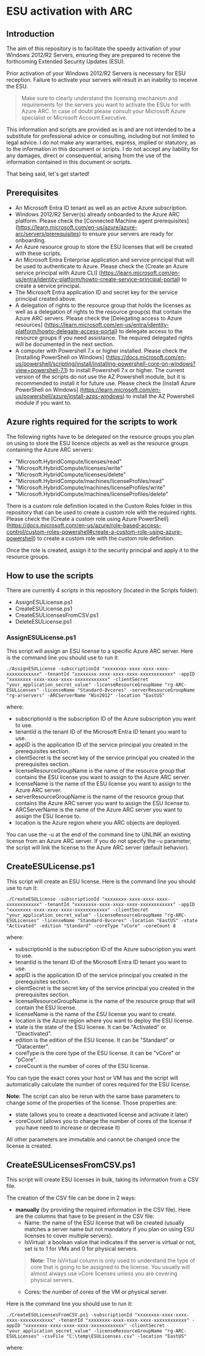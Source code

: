 # ESU activation with ARC

## Introduction

The aim of this repository is to facilitate the speedy activation of your Windows 2012/R2 Servers, ensuring they are prepared to receive the forthcoming Extended Security Updates (ESU).

Prior activation of your Windows 2012/R2 Servers is necessary for ESU reception. Failure to activate your servers will result in an inability to receive the ESU.

> Make sure to clearly understand the licensing mechanism and requirements for the servers you want to activate the ESUs for with Azure ARC. In case of doubt please consult your Microsoft Azure specialist or Microsoft Account Executive.

This information and scripts are provided as is and are not intended to be a substitute for professional advice or consulting, including but not limited to legal advice. I do not make any warranties, express, implied or statutory, as to the information in this document or scripts. I do not accept any liability for any damages, direct or consequential, arising from the use of the information contained in this document or scripts.

That being said, let's get started!


## Prerequisites

 - An Microsoft Entra ID tenant as well as an active Azure subscription.
 - Windows 2012/R2 Server(s) already onboarded to the Azure ARC platform. Please check the [Connected Machine agent prerequisites] (https://learn.microsoft.com/en-us/azure/azure-arc/servers/prerequisites) to ensure your servers are ready for onboarding.
 - An Azure resource group to store the ESU licenses that will be created with these scripts.
 - An Microsoft Entra Enterprise application and service principal that will be used to authenticate to Azure. Please check the [Create an Azure service principal with Azure CLI] (https://learn.microsoft.com/en-us/entra/identity-platform/howto-create-service-principal-portal) to create a service principal.
 - The Microsoft Entra application ID and secret key for the service principal created above.
 - A delegation of rights to the resource group that holds the licenses as well as a delegation of rights to the resource group(s) that contain the Azure ARC servers. Please check the [Delegating access to Azure resources] (https://learn.microsoft.com/en-us/entra/identity-platform/howto-delegate-access-portal) to delegate access to the resource groups if you need assistance. The required delegated rights will be documented in the next section.
 - A computer with Powershell 7.x or higher installed. Please check the [Installing PowerShell on Windows] (https://docs.microsoft.com/en-us/powershell/scripting/install/installing-powershell-core-on-windows?view=powershell-7.1) to install Powershell 7.x or higher. The current version of the scripts do not use the AZ Powershell module, but it is recommended to install it for future use. Please check the [Install Azure PowerShell on Windows] (https://learn.microsoft.com/en-us/powershell/azure/install-azps-windows) to install the AZ Powershell module if you want to.
 
## Azure rights required for the scripts to work

The following rights have to be delegated on the resource groups you plan on using to store the ESU licence objects as well as the resource groups containing the Azure ARC servers:

- "Microsoft.HybridCompute/licenses/read"
- "Microsoft.HybridCompute/licenses/write"
- "Microsoft.HybridCompute/licenses/delete"
- "Microsoft.HybridCompute/machines/licenseProfiles/read"
- "Microsoft.HybridCompute/machines/licenseProfiles/write"
- "Microsoft.HybridCompute/machines/licenseProfiles/delete"

There is a custom role definition located in the Custom Roles folder in this repository that can be used to create a custom role with the required rights. Please check the [Create a custom role using Azure PowerShell] (https://docs.microsoft.com/en-us/azure/role-based-access-control/custom-roles-powershell#create-a-custom-role-using-azure-powershell) to create a custom role with the custom role definition.

Once the role is created, assign it to the security principal and apply it to the resource groups.

## How to use the scripts

There are currently 4 scripts in this repository (located in the Scripts folder):

- AssignESULicense.ps1
- CreateESULicense.ps1
- CreateESULicensesFromCSV.ps1
- DeleteESULicense.ps1

### AssignESULicense.ps1

This script will assign an ESU license to a specific Azure ARC server. Here is the command line you should use to run it:
    
    ./AssignESULicense -subscriptionId "xxxxxxxx-xxxx-xxxx-xxxx-xxxxxxxxxxxx" -tenantId "xxxxxxxx-xxxx-xxxx-xxxx-xxxxxxxxxxxx" -appID "xxxxxxxx-xxxx-xxxx-xxxx-xxxxxxxxxxxx" -clientSecret "your_application_secret_value" -licenseResourceGroupName "rg-ARC-ESULicenses" -licenseName "Standard-8vcores" -serverResourceGroupName "rg-arservers" -ARCServerName "Win2012" -location "EastUS"

where:
- subscriptionId is the subscription ID of the Azure subscription you want to use.
- tenantId is the tenant ID of the Microsoft Entra ID tenant you want to use.
- appID is the application ID of the service principal you created in the prerequisites section.
- clientSecret is the secret key of the service principal you created in the prerequisites section.
- licenseResourceGroupName is the name of the resource group that contains the ESU license you want to assign to the Azure ARC server.
- licenseName is the name of the ESU license you want to assign to the Azure ARC server.
- serverResourceGroupName is the name of the resource group that contains the Azure ARC server you want to assign the ESU license to.
- ARCServerName is the name of the Azure ARC server you want to assign the ESU license to.
- location is the Azure region where you ARC objects are deployed.

You can use the -u at the end of the command line to UNLINK an existing license from an Azure ARC server. If you do not specify the -u parameter, the script will link the license to the Azure ARC server (default behavior).

## CreateESULicense.ps1

This script will create an ESU license. Here is the command line you should use to run it:
    
    ./CreateESULicense -subscriptionId "xxxxxxxx-xxxx-xxxx-xxxx-xxxxxxxxxxxx" -tenantId "xxxxxxxx-xxxx-xxxx-xxxx-xxxxxxxxxxxx" -appID "xxxxxxxx-xxxx-xxxx-xxxx-xxxxxxxxxxxx" -clientSecret "your_application_secret_value" -licenseResourceGroupName "rg-ARC-ESULicenses" -licenseName "Standard-8vcores" -location "EastUS" -state "Activated" -edition "Standard" -coreType "vCore" -coreCount 8

where:
- subscriptionId is the subscription ID of the Azure subscription you want to use.
- tenantId is the tenant ID of the Microsoft Entra ID tenant you want to use.
- appID is the application ID of the service principal you created in the prerequisites section.
- clientSecret is the secret key of the service principal you created in the prerequisites section.
- licenseResourceGroupName is the name of the resource group that will contain the ESU license.
- licenseName is the name of the ESU license you want to create.
- location is the Azure region where you want to deploy the ESU license.
- state is the state of the ESU license. It can be "Activated" or "Deactivated".
- edition is the edition of the ESU license. It can be "Standard" or "Datacenter".
- coreType is the core type of the ESU license. It can be "vCore" or "pCore".
- coreCount is the number of cores of the ESU license.

You can type the exact cores your host or VM has and the script will automatically calculate the number of cores required for the ESU license.

**Note:** The script can also be rerun with the same base parameters to change some of the properties of the license. Those properties are:
- state (allows you to create a deactivated license and activate it later)
- coreCount (allows you to change the number of cores of the license if you have need to increase or decrease it)

All other parameters are immutable and cannot be changed once the license is created.

## CreateESULicensesFromCSV.ps1

This script will create ESU licenses in bulk, taking its information from a CSV file.

The creation of the CSV file can be done in 2 ways:
- **manually** (by providing the required information in the CSV file). Here are the columns that have to be present in the CSV file:
    - Name: the name of the ESU license that will be created (usually matches a server name but not mandatory if you plan on using ESU licenses to cover multiple servers).
    - IsVirtual: a boolean value that indicates if the server is virtual or not, set is to 1 for VMs and 0 for physical servers.
    > **Note:** The IsVirtual column is only used to understand the type of core that is going to be assigned to the license. You usually will almost always use vCore licenses unless you are covering physical servers.
    - Cores: the number of cores of the VM or physical server.

Here is the command line you should use to run it:
    
    ./CreateESULicensesFromCSV.ps1 -subscriptionId "xxxxxxxx-xxxx-xxxx-xxxx-xxxxxxxxxxxx" -tenantId "xxxxxxxx-xxxx-xxxx-xxxx-xxxxxxxxxxxx" -appID "xxxxxxxx-xxxx-xxxx-xxxx-xxxxxxxxxxxx" -clientSecret "your_application_secret_value" -licenseResourceGroupName "rg-ARC-ESULicenses" -csvFile "C:\temp\ESULicenses.csv" -location "EastUS"

where: